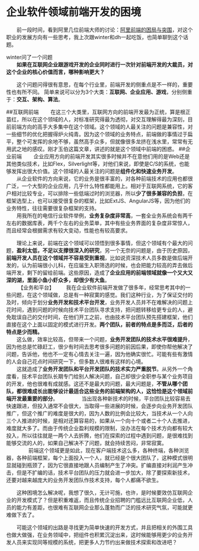企业软件领域前端开发的困境
===
　　前一段时间，看到阿里几位前端大师的讨论：[阿里前端的困局与突围][1]，对这个职业的发展方向有一些思考，我上次跟winter和dh一起吃饭，也简单聊到这个话题。

winter问了一个问题  
　　**如果在互联网企业跟游戏开发的企业同时进行一次针对前端开发的大裁员，对这个企业的核心价值而言，哪种影响更大？**

　　这个问题问得很有意思，在每个行业里，前端开发的侧重点是不一样的，重要性也有所不同。  简单来说可以分为3个大类：**互联网、企业应用、游戏**，分别侧重于：**交互、架构、算法**。

##互联网前端
　　在这三个大类里，互联网方向的前端开发最为正统，算是根正苗红，所以在这个领域的人，对标准研究得最为透彻，对交互理解得最为深刻，目前前端方向的高手大多集中在这个领域。这个领域的人最关注的问题是兼容性，对一些细节的优化把握得炉火纯青。因为这个领域的业务特点，前端做的事情过于扁平，整个可发挥的余地不够，虽然高手众多，但就像很多龙挤在浅水里，常常有无用武之地的感叹。刚才玉伯这篇文章，讲述的就是这个领域中前端的困惑。
##企业前端
　　企业应用方向的前端开发其实很多时候并不在意他们用的是Web还是其他类似技术，比如Flex，Silverlight等，对他们来说，即使是C/S的系统，也能够发挥出很大价值。这个领域的人最关注的问题是**组件化和快速业务开发**。  
　　从企业软件的方向来说，它的业务是很丰富的，对各种前端技术的应用也都很广泛，一个大型的企业应用，几乎什么特性都能用上。相对于互联网系统，它的客户相对比较专业，可以排除一些低端过时的浏览器，所以**少了很多兼容的负担**，在框架选型上，也可以接受很复杂的框架，比如ExtJS、AngularJS等，因为他们的业务特性，往往需要很复杂框架的支持。  
　　用我所在的电信行业软件举例，**业务复杂度非常高**，一套全业务系统会有两千左右的数据库表，两千个左右的业务菜单，其中有些业务界面的复杂度非常惊人，而且经常会根据需求有较大变动，性能也有较高要求。  

　　理论上来说，前端在这个领域可以领悟到很多事情，但这个领域有个最大的问题，**盈利太低，不足以支撑很深入的研究**，另一个无奈的问题是，由于历史原因，**前端开发人员在这个领域并不容易受到重视**，比如说资深技术人员多数是做后端开发的，认为前端很小儿科，在应届生入职筛选的时候，也会把能力较高的弄去做后端开发，剩下的留给前端。这些原因，造成了**企业应用的前端领域就像一个又大又深的湖，里面小鱼小虾众多，却很少有大鱼**。  
　　
【业务和平台】
　　我在企业软件前端开发做了很多年，经常思考其中的一些问题，在这个领域做，总是有一种寂寞的感觉。我们这种行业，为了保证交付的及时，倾向于划分**业务开发和技术平台开发**，业务开发人员并不在难解决的问题上花时间，遇到问题的时候向技术平台团队寻求支持，把问题转移给更专业的人，避免耽误自己的交付时间，在他们开工之前，也由技术平台团队预先搭建框架，他们直接在这个上面以固定的模式进行开发。**两个团队，前者的特点是多而泛，后者的特点是少而精。**  
　　这么做，效率比较高，但带来一个问题，**业务开发团队的技术水平很难提升**，因为他总是忙碌赶工，很少有时间去思考很多问题的前因后果，即使你帮他解决了问题，告诉他，他也不一定有心情去关注一遍，因为他确实很忙。可能有些有激情的人会自己花点时间研究一下，但多数人很难有这样的心境。  
　　这就造成了**业务开发团队和平台开发团队的技术实力严重脱节**。从另外一个角度看，技术平台团队长期专门给别人解决问题，自己却很少全职参与某个业务项目的开发，他也很难有成就感。这还不是最大的问题，最大问题是，**不管从哪个团队，都很难成长出能够设计最适合这些业务的前端架构的人，这恰恰是这个领域前端开发最重要的部分**。 
　　
　　当出现各种新技术的时候，平台团队比较容易去快速跟进，但投入通常不会很大，当取得一些进展的时候，会逐步向业务开发团队推广，但这个推广的难度是很大的，因为人数的比例会比较大，当技术从一个人向三个人推进的时候，是相对还算容易的，如果从一个向十个或者二十个人去推进，难度就大多了。而由于传统企业盈利规模的限制，没办法在每个技术方向都有较大投入，所以往往就是一两个人去折腾，他们在探索的过程中遇到问题，是很难找到能够交流的人的，如果自己解决不了问题，就会持续苦闷，非常寂寞。  
　　
　　前端这个领域更是如此，现在客户端技术这么多，各种终端，各种浏览器，各种前端框架，每个上面投入一个人，就已经是个很大团队了，这种模式很明显就碰到瓶颈了，因为它很直接地跟人员编制产生了冲突。扩编直接对利润产生冲击，但是不扩编的话，技术平台团队的压力就会进一步加大，除了要探索新技术，还要对越来越庞大的业务开发团队作技术支持，每个人都痛不欲生。　　

　　这种困境怎么解决呢，我想了很久，无计可施，也许，是时候要效仿互联网企业的开发模式了？但是积重难返，而且传统企业招聘的门槛远比互联网企业低，人员的能力有差距，也很难有互联网企业那么蓬勃而广泛的技术研究气氛，可能就更难做下去了。 

　　可能这个领域的出路是寻找更为简单快速的开发方式，并且把相关的外围工具也做大做强，在业务领域中，把组件也积累沉淀出来，这时候能够用更少的业务开发人员来实现同等规模的系统，把更多人力节约出来做技术探索和改进吧？

  [1]: https://github.com/lifesinger/lifesinger.github.com/issues/141
